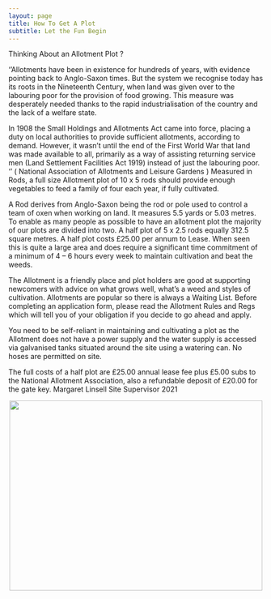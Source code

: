 ```yaml
---
layout: page
title: How To Get A Plot
subtitle: Let the Fun Begin
---
```


Thinking About an Allotment Plot ?

‘’Allotments have been in existence for hundreds of years, with evidence pointing back to
Anglo-Saxon times. But the system we recognise today has its roots in the Nineteenth
Century, when land was given over to the labouring poor for the provision of food growing.
This measure was desperately needed thanks to the rapid industrialisation of the country
and the lack of a welfare state.

In 1908 the Small Holdings and Allotments Act came into
force, placing a duty on local authorities to provide sufficient allotments, according to
demand. However, it wasn’t until the end of the First World War that land was made
available to all, primarily as a way of assisting returning service men (Land Settlement
Facilities Act 1919) instead of just the labouring poor. ‘’
( National Association of Allotments and Leisure Gardens )
Measured in Rods, a full size Allotment plot of 10 x 5 rods should provide enough vegetables
to feed a family of four each year, if fully cultivated.

A Rod derives from Anglo-Saxon being the rod or pole used to control a team of oxen when
working on land. It measures 5.5 yards or 5.03 metres.
To enable as many people as possible to have an allotment plot the majority of our plots are
divided into two. A half plot of 5 x 2.5 rods equally 312.5 square metres. A half plot costs
£25.00 per annum to Lease.
When seen this is quite a large area and does require a significant time commitment of a
minimum of 4 – 6 hours every week to maintain cultivation and beat the weeds.

The Allotment is a friendly place and plot holders are good at supporting newcomers with
advice on what grows well, what’s a weed and styles of cultivation.
Allotments are popular so there is always a Waiting List. Before completing an application
form, please read the Allotment Rules and Regs which will tell you of your obligation if you
decide to go ahead and apply.

You need to be self-reliant in maintaining and cultivating a plot as the Allotment does not
have a power supply and the water supply is accessed via galvanised tanks situated around
the site using a watering can. No hoses are permitted on site.

The full costs of a half plot are £25.00 annual lease fee plus £5.00 subs to the National
Allotment Association, also a refundable deposit of £20.00 for the gate key.
Margaret Linsell
Site Supervisor 2021

<p align="center">
  <img width="500" height="375" src="https://croftie48.github.io/salg.github.io/assets/img/jorg-hofmeier-wfqsRJZjXP0-unsplash.jpg">
</p>
